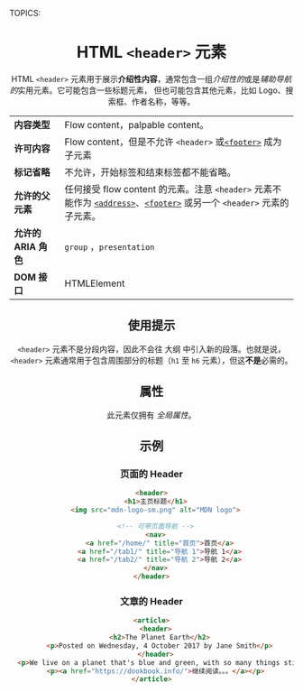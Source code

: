 TOPICS: <header>

# HTML `<header>` 元素

HTML `<header>` 元素用于展示**介绍性内容**，通常包含一组*介绍性的*或是*辅助导航的*实用元素。它可能包含一些标题元素，
但也可能包含其他元素，比如 Logo、搜索框、作者名称，等等。

|||
| :-- | :--|
| **内容类型** | Flow content，palpable content。|
| **许可内容** | Flow content，但是不允许 `<header>` 或[`<footer>`](/zh-hans/webfrontend/<footer>) 成为子元素 |
| **标记省略** | 不允许，开始标签和结束标签都不能省略。|
| **允许的父元素** | 任何接受 flow content 的元素。注意 `<header>` 元素不能作为 [`<address>`](/zh-hans/webfrontend/<address>)、[`<footer>`](/zh-hans/webfrontend/<footer>) 或另一个 `<header>` 元素的子元素。|
| **允许的 ARIA 角色** | `group` ，`presentation` |
| **DOM 接口** | HTMLElement |

## 使用提示

`<header>` 元素不是分段内容，因此不会往 大纲 中引入新的段落。也就是说，`<header>` 元素通常用于包含周围部分的标题（`h1` 至 `h6` 元素），但这**不是**必需的。

## 属性

此元素仅拥有 *全局属性*。

## 示例

### 页面的 Header

```html
<header>
  <h1>主页标题</h1>
  <img src="mdn-logo-sm.png" alt="MDN logo">

  <!-- 可带页面导航 -->
  <nav>
    <a href="/home/" title="首页">首页</a>
    <a href="/tab1/" title="导航 1">导航 1</a>
    <a href="/tab2/" title="导航 2">导航 2</a>
  </nav>
</header>
```

### 文章的 Header

```html
<article>
  <header>
    <h2>The Planet Earth</h2>
    <p>Posted on Wednesday, 4 October 2017 by Jane Smith</p>
  </header>
  <p>We live on a planet that's blue and green, with so many things still unseen.</p>
  <p><a href="https://dookbook.info/">继续阅读。。。</a></p>
</article>
```
